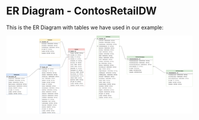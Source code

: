 # ER Diagram - ContosRetailDW
This is the ER Diagram with tables we have used in our example:

<img src="contoso_db.png" alt="ER Diagram" title="ER Diagram">
